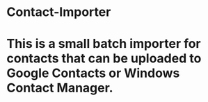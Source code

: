 # Contact-Importer
# This is a small batch importer for contacts that can be uploaded to Google Contacts or Windows Contact Manager.
